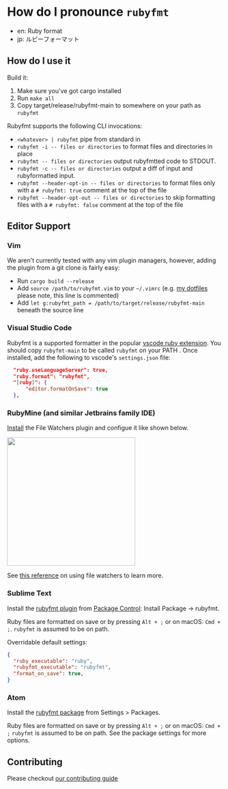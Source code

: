# How do I pronounce `rubyfmt`
* en: Ruby format
* jp: ルビーフォーマット

## How do I use it

Build it:
1. Make sure you've got cargo installed
2. Run `make all`
3. Copy target/release/rubyfmt-main to somewhere on your path as `rubyfmt`

Rubyfmt supports the following CLI invocations:

* `<whatever> | rubyfmt` pipe from standard in
* `rubyfmt -i -- files or directories` to format files and directories in place
* `rubyfmt -- files or directories` output rubyfmtted code to STDOUT.
* `rubyfmt -c -- files or directories` output a diff of input and rubyformatted input.
* `rubyfmt --header-opt-in -- files or directories` to format files only with a `# rubyfmt: true` comment at the top of the file
* `rubyfmt --header-opt-out -- files or directories` to skip formatting files with a `# rubyfmt: false` comment at the top of the file

## Editor Support

### Vim

We aren't currently tested with any vim plugin managers, however, adding the
plugin from a git clone is fairly easy:

* Run `cargo build --release`
* Add `source /path/to/rubyfmt.vim` to your `~/.vimrc` (e.g. [my dotfiles](https://github.com/penelopezone/dotfiles/commit/2c0e9c1215de368e64e063021e9523aa349c5454#diff-2152fa38b4d8bb10c75d6339a959650dR253) please note, this line is commented)
* Add `let g:rubyfmt_path = /path/to/target/release/rubyfmt-main` beneath the source line

### Visual Studio Code

Rubyfmt is a supported formatter in the popular
[vscode ruby extension](https://marketplace.visualstudio.com/items?itemName=rebornix.Ruby).
You should copy `rubyfmt-main` to be called `rubyfmt` on your PATH .
Once installed, add the following to vscode's `settings.json` file:

``` json
  "ruby.useLanguageServer": true,
  "ruby.format": "rubyfmt",
  "[ruby]": {
      "editor.formatOnSave": true
  },
```

### RubyMine (and similar Jetbrains family IDE)

[Install](https://www.jetbrains.com/help/ruby/settings-tools-file-watchers.html) the File Watchers plugin and configue it like shown below.

<img src="https://user-images.githubusercontent.com/8165/90933920-3b32eb80-e3b5-11ea-9a38-120249d022a3.png" height="300" />

See [this reference](https://www.jetbrains.com/help/ruby/using-file-watchers.html#ws_filewatcher_type_and_location_of_input_files) on using file watchers to learn more.

### Sublime Text

Install the [rubyfmt plugin](https://github.com/toreriklinnerud/sublime-rubyfmt/) from [Package Control](https://packagecontrol.io): Install Package -> rubyfmt.

Ruby files are formatted on save or by pressing `Alt + ;` or on macOS: `Cmd + ;`. `rubyfmt` is assumed to be on path.

Overridable default settings:
 ``` json
 {
   "ruby_executable": "ruby",
   "rubyfmt_executable": "rubyfmt",
   "format_on_save": true,
 }
 ```

 ### Atom

Install the [rubyfmt package](https://github.com/toreriklinnerud/atom-rubyfmt/) from Settings > Packages.

Ruby files are formatted on save or by pressing `Alt + ;` or on macOS: `Cmd + ;` `rubyfmt` is assumed to be on path. See the package settings for more options.

## Contributing

Please checkout [our contributing guide](./CONTRIBUTING.md)
